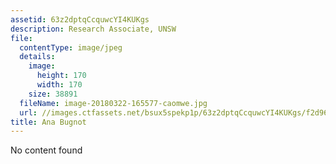 ```yaml
---
assetid: 63z2dptqCcquwcYI4KUKgs
description: Research Associate, UNSW
file:
  contentType: image/jpeg
  details:
    image:
      height: 170
      width: 170
    size: 38891
  fileName: image-20180322-165577-caomwe.jpg
  url: //images.ctfassets.net/bsux5spekp1p/63z2dptqCcquwcYI4KUKgs/f2d96bfbe09c3219b51a4cc9d26e5e02/image-20180322-165577-caomwe.jpg
title: Ana Bugnot
---
```

No content found